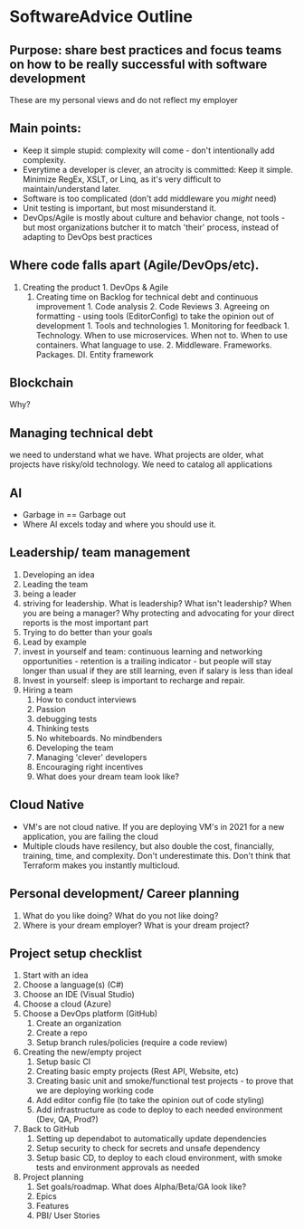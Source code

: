 # SoftwareAdvice Outline

## Purpose: share best practices and focus teams on how to be really successful with software development
These are my personal views and do not reflect my employer

## Main points:
- Keep it simple stupid: complexity will come - don't intentionally add complexity.
- Everytime a developer is clever, an atrocity is committed: Keep it simple. Minimize RegEx, XSLT, or Linq, as it's very difficult to maintain/understand later. 
- Software is too complicated (don't add middleware you *might* need)
- Unit testing is important, but most misunderstand it. 
- DevOps/Agile is mostly about culture and behavior change, not tools - but most organizations butcher it to match 'their' process, instead of adapting to DevOps best practices

## Where code falls apart (Agile/DevOps/etc). 

  1. Creating the product
    1. DevOps & Agile
      1. Creating time on Backlog for technical debt and continuous improvement
    1. Code analysis
    2. Code Reviews
    3. Agreeing on formatting - using tools (EditorConfig) to take the opinion out of development
    1. Tools and technologies
    1. Monitoring for feedback
    1. Technology. When to use microservices. When not to. When to use containers. What language to use.
    2. Middleware. Frameworks. Packages. DI. Entity framework

## Blockchain

Why?

## Managing technical debt

we need to understand what we have. What projects are older, what projects have risky/old technology. We need to catalog all applications

## AI

- Garbage in == Garbage out
- Where AI excels today and where you should use it. 

## Leadership/ team management

1. Developing an idea
1. Leading the team
2. being a leader
3. striving for leadership. What is leadership? What isn't leadership? When you are being a manager? Why protecting and advocating for your direct reports is the most important part
4. Trying to do better than your goals
5. Lead by example
6. invest in yourself and team: continuous learning and networking opportunities - retention is a trailing indicator - but people will stay longer than usual if they are still learning, even if salary is less than ideal
7. Invest in yourself: sleep is important to recharge and repair.
8. Hiring a team
    1. How to conduct interviews
      1. Passion 
      1. debugging tests
      1. Thinking tests
      1. No whiteboards. No mindbenders 
    2. Developing the team
      1. Managing 'clever' developers
      1. Encouraging right incentives
    3. What does your dream team look like?

## Cloud Native
- VM's are not cloud native. If you are deploying VM's in 2021 for a new application, you are failing the cloud
- Multiple clouds have resilency, but also double the cost, financially, training, time, and complexity. Don't underestimate this. Don't think that Terraform makes you instantly multicloud. 

## Personal development/ Career planning

1. What do you like doing? What do you not like doing?
2. Where is your dream employer? What is your dream project? 


## Project setup checklist

1. Start with an idea
2. Choose a language(s) (C#)
3. Choose an IDE (Visual Studio)
4. Choose a cloud (Azure) 
5. Choose a DevOps platform (GitHub)
    1. Create an organization
    2. Create a repo
    3. Setup branch rules/policies (require a code review)
6. Creating the new/empty project
    1. Setup basic CI
    2. Creating basic empty projects (Rest API, Website, etc)
    3. Creating basic unit and smoke/functional test projects - to prove that we are deploying working code 
    4. Add editor config file (to take the opinion out of code styling)
    5. Add infrastructure as code to deploy to each needed environment (Dev, QA, Prod?)
7. Back to GitHub
     1. Setting up dependabot to automatically update dependencies
     2. Setup security to check for secrets and unsafe dependency
     3. Setup basic CD, to deploy to each cloud environment, with smoke tests and environment approvals as needed 
8. Project planning
     1. Set goals/roadmap. What does Alpha/Beta/GA look like?
     2. Epics
     3. Features
     4. PBI/ User Stories
